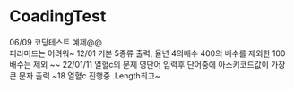 # CoadingTest
06/09 코딩테스트 예제@@<br>
피라미드는 어려워~
12/01 기본 5종류 출력, 율년 4의배수 400의 배수를 제외한 100배수는 제외
~~
22/01/11 열혈c의 문제 영단어 입력후 단어중에 아스키코드값이 가장 큰 문자 출력
~18 열혈c 진행중 .Length최고~

